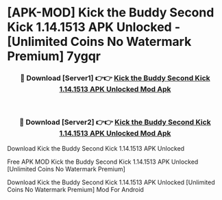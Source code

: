 # [APK-MOD] Kick the Buddy  Second Kick 1.14.1513 APK Unlocked - [Unlimited Coins No Watermark Premium] 7ygqr



<div align="center">
<h3>🔴 Download [Server1] 👉👉 <a href="https://momento.my/?title=Kick_the_Buddy__Second_Kick_1.14.1513_APK_Unlocked">Kick the Buddy  Second Kick 1.14.1513 APK Unlocked Mod Apk</a></h3><br>

<h3>🔴 Download [Server2] 👉👉 <a href="https://momento.my/?title=Kick_the_Buddy__Second_Kick_1.14.1513_APK_Unlocked">Kick the Buddy  Second Kick 1.14.1513 APK Unlocked Mod Apk</a></h3>
</div>



Download Kick the Buddy  Second Kick 1.14.1513 APK Unlocked 

Free APK MOD Kick the Buddy  Second Kick 1.14.1513 APK Unlocked [Unlimited Coins No Watermark Premium]

Download Kick the Buddy  Second Kick 1.14.1513 APK Unlocked [Unlimited Coins No Watermark Premium] Mod For Android
